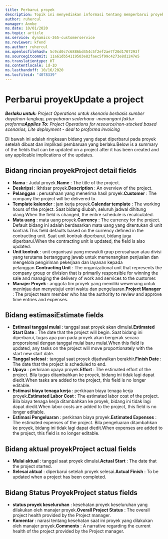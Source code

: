 ```yaml
---
title: Perbarui proyek
description: Topik ini menyediakan informasi tentang memperbarui proyek di Project operations.
author: ruhercul
manager: Annbe
ms.date: 10/01/2020
ms.topic: article
ms.service: dynamics-365-customerservice
ms.reviewer: kfend
ms.author: ruhercul
ms.openlocfilehash: 5c9cd0c7c6886bd454c5f2ef2ae7f20d1707293f
ms.sourcegitcommit: 11a61db54119503e82faec5f99c4273e8d1247e5
ms.translationtype: HT
ms.contentlocale: id-ID
ms.lasthandoff: 10/16/2020
ms.locfileid: "4078339"
---
```

# <a name="update-a-project"></a><span data-ttu-id="a901c-103">Perbarui proyek</span><span class="sxs-lookup"><span data-stu-id="a901c-103">Update a project</span></span>

<span data-ttu-id="a901c-104">_**Berlaku untuk:** Project Operations untuk skenario berbasis sumber daya/non-lengkap, penyebaran sederhana -menangani faktur proforma_</span><span class="sxs-lookup"><span data-stu-id="a901c-104">_**Applies To:** Project Operations for resource/non-stocked based scenarios, Lite deployment - deal to proforma invoicing_</span></span>

<span data-ttu-id="a901c-105">Di bawah ini adalah ringkasan bidang yang dapat diperbarui pada proyek setelah dibuat dan implikasi pembaruan yang berlaku.</span><span class="sxs-lookup"><span data-stu-id="a901c-105">Below is a summary of the fields that can be updated on a project after it has been created and any applicable implications of the updates.</span></span>

## <a name="project-detail-fields"></a><span data-ttu-id="a901c-106">Bidang rincian proyek</span><span class="sxs-lookup"><span data-stu-id="a901c-106">Project detail fields</span></span>

- <span data-ttu-id="a901c-107">**Nama** : Judul proyek.</span><span class="sxs-lookup"><span data-stu-id="a901c-107">**Name** : The title of the project.</span></span>
- <span data-ttu-id="a901c-108">**Deskripsi** : Ikhtisar proyek.</span><span class="sxs-lookup"><span data-stu-id="a901c-108">**Description** : An overview of the project.</span></span>
- <span data-ttu-id="a901c-109">**Pelanggan** : perusahaan yang menerima hasil proyek.</span><span class="sxs-lookup"><span data-stu-id="a901c-109">**Customer** : The company the project will be delivered to.</span></span>
- <span data-ttu-id="a901c-110">**Template kalender** : jam kerja proyek.</span><span class="sxs-lookup"><span data-stu-id="a901c-110">**Calendar template** : The working hours of the project.</span></span> <span data-ttu-id="a901c-111">Saat bidang diubah, seluruh jadwal dihitung ulang.</span><span class="sxs-lookup"><span data-stu-id="a901c-111">When the field is changed, the entire schedule is recalculated.</span></span>
- <span data-ttu-id="a901c-112">**Mata uang** : mata uang proyek.</span><span class="sxs-lookup"><span data-stu-id="a901c-112">**Currency** : The currency for the project.</span></span> <span data-ttu-id="a901c-113">Default bidang ini adalah berdasarkan mata uang yang ditentukan di unit kontrak.</span><span class="sxs-lookup"><span data-stu-id="a901c-113">This field defaults based on the currency defined in the contracting unit.</span></span> <span data-ttu-id="a901c-114">Saat unit kontrak diperbarui, bidang juga diperbarui.</span><span class="sxs-lookup"><span data-stu-id="a901c-114">When the contracting unit is updated, the field is also updated.</span></span>
- <span data-ttu-id="a901c-115">**Unit kontrak** : unit organisasi yang mewakili grup perusahaan atau divisi yang terutama bertanggung jawab untuk memenangkan penjualan dan mengelola pengiriman pekerjaan dan layanan kepada pelanggan.</span><span class="sxs-lookup"><span data-stu-id="a901c-115">**Contracting Unit** : The organizational unit that represents the company group or division that is primarily responsible for winning the sale and managing the delivery of work and services to the customer.</span></span> 
- <span data-ttu-id="a901c-116">**Manajer Proyek** : anggota tim proyek yang memiliki wewenang untuk meninjau dan menyetujui entri waktu dan pengeluaran.</span><span class="sxs-lookup"><span data-stu-id="a901c-116">**Project Manager** : The project team member who has the authority to review and approve time entries and expenses.</span></span>

## <a name="estimate-fields"></a><span data-ttu-id="a901c-117">Bidang estimasi</span><span class="sxs-lookup"><span data-stu-id="a901c-117">Estimate fields</span></span>

- <span data-ttu-id="a901c-118">**Estimasi tanggal mulai** : tanggal saat proyek akan dimulai.</span><span class="sxs-lookup"><span data-stu-id="a901c-118">**Estimated Start Date** : The date that the project will begin.</span></span> <span data-ttu-id="a901c-119">Saat bidang ini diperbarui, tugas apa pun pada proyek akan bergerak secara proporsional dengan tanggal mulai baru mulai.</span><span class="sxs-lookup"><span data-stu-id="a901c-119">When this field is updated, any tasks on the project will move proportionately with the start new start date.</span></span>
- <span data-ttu-id="a901c-120">**Tanggal selesai** : tanggal saat proyek dijadwalkan berakhir.</span><span class="sxs-lookup"><span data-stu-id="a901c-120">**Finish Date** : The date that the project is scheduled to end.</span></span>
- <span data-ttu-id="a901c-121">**Upaya** : perkiraan upaya proyek.</span><span class="sxs-lookup"><span data-stu-id="a901c-121">**Effort** : The estimated effort of the project.</span></span> <span data-ttu-id="a901c-122">Bila tugas ditambahkan ke proyek, bidang ini tidak lagi dapat diedit.</span><span class="sxs-lookup"><span data-stu-id="a901c-122">When tasks are added to the project, this field is no longer editable.</span></span>
- <span data-ttu-id="a901c-123">**Estimasi biaya tenaga kerja** : perkiraan biaya tenaga kerja proyek.</span><span class="sxs-lookup"><span data-stu-id="a901c-123">**Estimated Labor Cost** : The estimated labor cost of the project.</span></span> <span data-ttu-id="a901c-124">Bila biaya tenaga kerja ditambahkan ke proyek, bidang ini tidak lagi dapat diedit.</span><span class="sxs-lookup"><span data-stu-id="a901c-124">When labor costs are added to the project, this field is no longer editable.</span></span>
- <span data-ttu-id="a901c-125">**Estimasi Pengeluaran** : perkiraan biaya proyek.</span><span class="sxs-lookup"><span data-stu-id="a901c-125">**Estimated Expenses** : The estimated expenses of the project.</span></span> <span data-ttu-id="a901c-126">Bila pengeluaran ditambahkan ke proyek, bidang ini tidak lagi dapat diedit.</span><span class="sxs-lookup"><span data-stu-id="a901c-126">When expenses are added to the project, this field is no longer editable.</span></span>

## <a name="project-actual-fields"></a><span data-ttu-id="a901c-127">Bidang aktual proyek</span><span class="sxs-lookup"><span data-stu-id="a901c-127">Project actual fields</span></span>
- <span data-ttu-id="a901c-128">**Mulai aktual** : tanggal saat proyek dimulai.</span><span class="sxs-lookup"><span data-stu-id="a901c-128">**Actual Start** : The date that the project started.</span></span>
- <span data-ttu-id="a901c-129">**Selesai aktual** : diperbarui setelah proyek selesai.</span><span class="sxs-lookup"><span data-stu-id="a901c-129">**Actual Finish** : To be updated when a project has been completed.</span></span>

## <a name="project-status-fields"></a><span data-ttu-id="a901c-130">Bidang Status Proyek</span><span class="sxs-lookup"><span data-stu-id="a901c-130">Project status fields</span></span>

- <span data-ttu-id="a901c-131">**status proyek keseluruhan** : kesehatan proyek keseluruhan yang dilakukan oleh manajer proyek.</span><span class="sxs-lookup"><span data-stu-id="a901c-131">**Overall Project Status** : The overall project health provided by the Project manager.</span></span>
- <span data-ttu-id="a901c-132">**Komentar** : narasi tentang kesehatan saat ini proyek yang dilakukan oleh manajer proyek.</span><span class="sxs-lookup"><span data-stu-id="a901c-132">**Comments** : A narrative regarding the current health of the project provided by the Project manager.</span></span>

